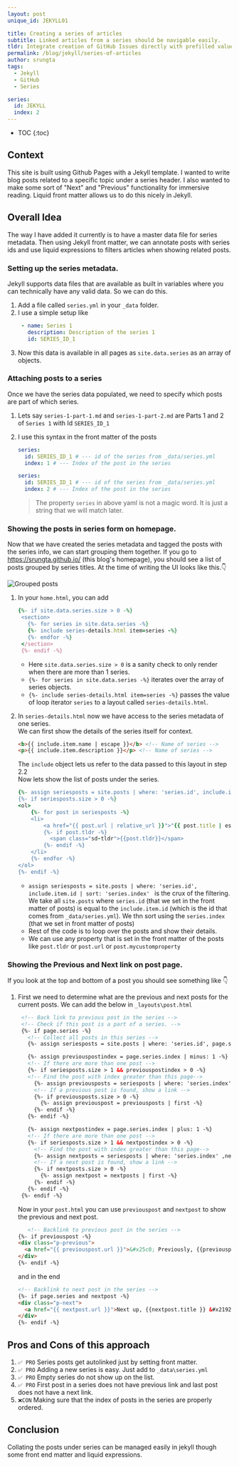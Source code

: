 ```yaml
---
layout: post
unique_id: JEKYLL01

title: Creating a series of articles
subtitle: Linked articles from a series should be navigable easily.
tldr: Integrate creation of GitHub Issues directly with prefilled values from your Jekyll site.
permalink: /blog/jekyll/series-of-articles
author: srungta
tags:
  - Jekyll
  - GitHub
  - Series

series:
  id: JEKYLL
  index: 2
---
```

* TOC
{:toc}

## Context

This site is built using Github Pages with a Jekyll template. I wanted to write blog posts related to a specific topic under a series header. I also wanted to make some sort of "Next" and "Previous" functionality for immersive reading. Liquid front matter allows us to do this nicely in Jekyll.

## Overall Idea
The way I have added it currently is to have a master data file for series metadata. Then using Jekyll front matter, we can annotate posts with series ids and use liquid expressions to filters articles when showing related posts.  

### Setting up the series metadata.

Jekyll supports data files that are available as built in variables where you can technically have any valid data.
So we can do this.

1. Add a file called `series.yml` in your `_data` folder.
2. I use a simple setup like 
   ```yml   
    - name: Series 1
      description: Description of the series 1
      id: SERIES_ID_1
   ```
3. Now this data is available in all pages as `site.data.series` as an array of objects.

### Attaching posts to a series

Once we have the series data populated, we need to specify which posts are part of which series. 

1. Lets say `series-1-part-1.md` and `series-1-part-2.md` are Parts 1 and 2 of `Series 1`  with Id `SERIES_ID_1`
2. I use this syntax in the front matter of the posts
    ```yml
    series:
      id: SERIES_ID_1 # --- id of the series from _data/series.yml
      index: 1 # --- Index of the post in the series
    ```

    ```yml   
    series:
      id: SERIES_ID_1 # --- id of the series from _data/series.yml
      index: 2 # --- Index of the post in the series
    ```
    > The property `series` in above yaml is not a magic word. It is just a string that we will match later.

### Showing the posts in series form on homepage.

Now that we have created the series metadata and tagged the posts with the series info, we can start grouping them together.
If you go to https://srungta.github.io/ (this blog's homepage), you should see a list of posts grouped by series titles. 
At the time of writing the UI looks like this.👇

<div class="centered-image-container">
  <img alt="Grouped posts" src ="/assets/images/jekyll/JEKYLL02/Grouped-Posts.png" class="centered-image" />
</div>


1. In your `home.html`, you can add
   ```ruby
   {%- if site.data.series.size > 0 -%}
    <section>
      {%- for series in site.data.series -%}
      {%- include series-details.html item=series -%}
      {%- endfor -%}
    </section>
    {%- endif -%}
   ```

     - Here `site.data.series.size > 0` is a sanity check to only render when there are more than 1 series.
     -  `{%- for series in site.data.series -%}` iterates over the array of series objects.
     -  `{%- include series-details.html item=series -%}` passes the value of loop iterator `series` to a layout called `series-details.html`.

2. In `series-details.html` now we have access to the series metadata of one series.   
    We can first show the details of the series itself for context.
    ```html
    <b>{{ include.item.name | escape }}</b> <!-- Name of series -->
    <p>{{ include.item.description }}</p> <!-- Name of series -->
    ```
    The `include` object lets us refer to the data passed to this layout in step 2.2  
    Now lets show the list of posts under the series.
    ```ruby
    {%- assign seriesposts = site.posts | where: 'series.id', include.item.id | sort: 'series.index' -%}
    {%- if seriesposts.size > 0 -%}
    <ol>
        {%- for post in seriesposts -%}
        <li>
            <a href="{{ post.url | relative_url }}">"{{ post.title | escape }}"</a>
            {%- if post.tldr -%}
              <span class="sd-tldr">{{post.tldr}}</span>
            {%- endif -%}
        </li>
        {%- endfor -%}
    </ol>
    {%- endif -%}
    ```
   - `assign seriesposts = site.posts | where: 'series.id', include.item.id | sort: 'series.index' ` is the crux of the filtering.  We take all `site.posts` where `series.id` (that we set in the front matter of posts) is equal to the `include.item.id` (which is the id that comes from `_data/series.yml`). We thn sort using the `series.index` (that we set in front matter of posts)
   - Rest of the code is to loop over the posts and show their details.
   - We can use any property that is set in the front matter of the posts like `post.tldr` or `post.url` or `post.mycustomproperty`


### Showing the Previous and Next link on post page.
If you look at the top and bottom of a post you should see something like 👇
<!-- IMAGE -->


1. First we need to determine what are the previous and next posts for the current posts. We can add the below in `_layouts\post.html`
   ```html
    <!-- Back link to previous post in the series -->
    <!-- Check if this post is a part of a series. -->
    {%- if page.series -%}
      <!-- Collect all posts in this series -->
      {%- assign seriesposts = site.posts | where: 'series.id', page.series.id | sort: 'series.index' -%}

      {%- assign previouspostindex = page.series.index | minus: 1 -%}
      <!-- If there are more than one post -->
      {%- if seriesposts.size > 1 && previouspostindex > 0 -%}
      <!-- Find the post with index greater than this page-->
        {%- assign previousposts = seriesposts | where: 'series.index' ,previouspostindex -%}
        <!-- If a previous post is found, show a link -->
        {%- if previousposts.size > 0 -%}
          {%- assign previouspost = previousposts | first -%}
        {%- endif -%}
      {%- endif -%}

      {%- assign nextpostindex = page.series.index | plus: 1 -%}
      <!-- If there are more than one post -->
      {%- if seriesposts.size > 1 && nextpostindex > 0 -%}
        <!-- Find the post with index greater than this page-->
        {%- assign nextposts = seriesposts | where: 'series.index' ,nextpostindex -%}
        <!-- If a next post is found, show a link -->
        {%- if nextposts.size > 0 -%}
          {%- assign nextpost = nextposts | first -%}
        {%- endif -%}
      {%- endif -%}
    {%- endif -%}
   ```

   Now in your `post.html` you can use `previouspost` and `nextpost` to show the previous and next post.

    ```html
       <!-- Backlink to previous post in the series -->
    {%- if previouspost -%}
    <div class="p-previous">
      <a href="{{ previouspost.url }}">&#x25c0; Previously, {{previouspost.title }}</a>
    </div>
    {%- endif -%}
    ```

    and in the end

    ```html
    <!-- Backlink to next post in the series -->
    {%- if page.series and nextpost -%}
    <div class="p-next">
      <a href="{{ nextpost.url }}">Next up, {{nextpost.title }} &#x2192</a>
    </div>
    {%- endif -%}
    ```

## Pros and Cons of this approach
1. `✅ PRO` Series posts get autolinked just by setting front matter.
2. `✅ PRO` Adding a new series is easy. Just add to `_data\series.yml`
3. `✅ PRO` Empty series do not show up on the list.
4. `✅ PRO` First post in a series does not have previous link and last post does not have a next link.
5. `❌CON` Making sure that the index of posts in the series are properly ordered.


## Conclusion

Collating the posts under series can be managed easily in jekyll though some front end matter and liquid expressions.